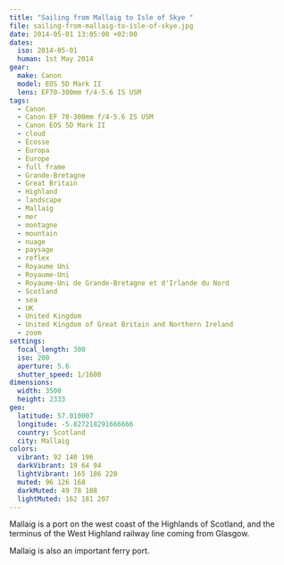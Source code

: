 ```yaml
---
title: "Sailing from Mallaig to Isle of Skye "
file: sailing-from-mallaig-to-isle-of-skye.jpg
date: 2014-05-01 13:05:00 +02:00
dates:
  iso: 2014-05-01
  human: 1st May 2014
gear:
  make: Canon
  model: EOS 5D Mark II
  lens: EF70-300mm f/4-5.6 IS USM
tags:
  - Canon
  - Canon EF 70-300mm f/4-5.6 IS USM
  - Canon EOS 5D Mark II
  - cloud
  - Écosse
  - Europa
  - Europe
  - full frame
  - Grande-Bretagne
  - Great Britain
  - Highland
  - landscape
  - Mallaig
  - mer
  - montagne
  - mountain
  - nuage
  - paysage
  - reflex
  - Royaume Uni
  - Royaume-Uni
  - Royaume-Uni de Grande-Bretagne et d'Irlande du Nord
  - Scotland
  - sea
  - UK
  - United Kingdom
  - United Kingdom of Great Britain and Northern Ireland
  - zoom
settings:
  focal_length: 300
  iso: 200
  aperture: 5.6
  shutter_speed: 1/1600
dimensions:
  width: 3500
  height: 2333
geo:
  latitude: 57.010007
  longitude: -5.827218291666666
  country: Scotland
  city: Mallaig
colors:
  vibrant: 92 140 196
  darkVibrant: 19 64 94
  lightVibrant: 165 186 220
  muted: 96 126 168
  darkMuted: 49 78 108
  lightMuted: 162 181 207
---
```


Mallaig is a port on the west coast of the Highlands of Scotland, and the terminus of the West Highland railway line coming from Glasgow.

Mallaig is also an important ferry port.
